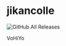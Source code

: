 # jikancolle
![GitHub All Releases](https://img.shields.io/github/downloads/muazamkamal/jikancolle/total.svg)

VoHiYo
